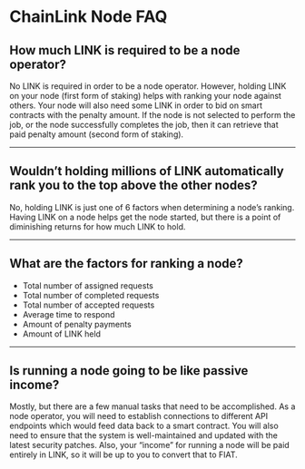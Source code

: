 # ChainLink Node FAQ

## How much LINK is required to be a node operator?

No LINK is required in order to be a node operator. However, holding LINK on your node (first form of staking) helps with ranking your node against others. Your node will also need some LINK in order to bid on smart contracts with the penalty amount. If the node is not selected to perform the job, or the node successfully completes the job, then it can retrieve that paid penalty amount (second form of staking).

---

## Wouldn’t holding millions of LINK automatically rank you to the top above the other nodes?

No, holding LINK is just one of 6 factors when determining a node’s ranking. Having LINK on a node helps get the node started, but there is a point of diminishing returns for how much LINK to hold.

---

## What are the factors for ranking a node?

* Total number of assigned requests
* Total number of completed requests
* Total number of accepted requests
* Average time to respond
* Amount of penalty payments
* Amount of LINK held

---

## Is running a node going to be like passive income?

Mostly, but there are a few manual tasks that need to be accomplished. As a node operator, you will need to establish connections to different API endpoints which would feed data back to a smart contract. You will also need to ensure that the system is well-maintained and updated with the latest security patches. Also, your “income” for running a node will be paid entirely in LINK, so it will be up to you to convert that to FIAT.

